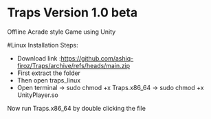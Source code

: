 # Traps Version 1.0 beta
Offline Acrade style Game using Unity

#Linux Installation Steps:
* Download link :https://github.com/ashiq-firoz/Traps/archive/refs/heads/main.zip
* First extract the folder  
* Then open traps_linux
* Open terminal
 -> sudo chmod +x Traps.x86_64
 -> sudo chmod +x UnityPlayer.so
 
 Now run Traps.x86_64 by double clicking the file
